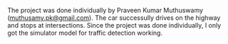 The project was done individually by Praveen Kumar Muthuswamy (muthusamy.pk@gmail.com).
The car successully drives on the highway and stops at intersections. Since the 
project was done individually, I only got the simulator model for traffic detection working.